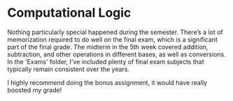 # Computational Logic

Nothing particularly special happened during the semester. There’s a lot of memorization required to do well on the final exam, which is a significant part of the final grade. The midterm in the 5th week covered addition, subtraction, and other operations in different bases, as well as conversions. In the 'Exams' folder, I've included plenty of final exam subjects that typically remain consistent over the years.

I highly recommend doing the bonus assignment, it would have really boosted my grade!
